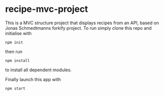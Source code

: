 # recipe-mvc-project
This is a MVC structure project that displays recipes from an API, based on Jonas Schmedtmanns forkify project.
To run simply clone this repo and initialise with 
```
npm init
```

then run 
```
npm install
```
to install all dependent modules.

Finally launch this app with
```
npm start
```
